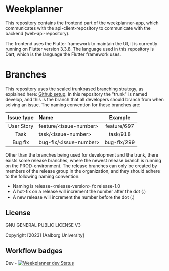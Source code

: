 # Weekplanner
This repository contains the frontend part of the weekplanner-app, which communicates with the api-client-repository to communicate with the backend (web-api-repository). 

The frontend uses the Flutter framework to maintain the UI, it is currently running on Flutter version 3.3.8. The language used in this repository is Dart, which is the language the Flutter framework uses.

# Branches
This repository uses the scaled trunkbased branching strategy, as explained here: [Github setup](https://github.com/aau-giraf/.github/blob/main/wiki/about/github.md). In this repository the "trunk" is named develop, and this is the branch that all developers should branch from when solving an issue. The naming convention for these branches are:

| Issue type | Name                   | Example     |
| :--------: | :--------------------- | :---------: |
| User Story | feature/\<issue-number\> | feature/697 |
| Task       | task/\<issue-number\>    | task/918    |
| Bug fix    | bug-fix/\<issue-number\> | bug-fix/299 |

Other than the branches being used for development and the trunk, there exists some release branches, where the newest release branch is running on the PROD-environment. The release branches can only be created by members of the release group in the organization, and they should adhere to the following naming convention:
- Naming is release-\<release-version\> fx release-1.0
- A hot-fix on a release will increment the number after the dot (.)
- A new release will increment the number before the dot (.)

## License

GNU GENERAL PUBLIC LICENSE V3

Copyright [2023] [Aalborg University]

## Workflow badges
Dev - [![Weekplanner dev Status](https://github.com/aau-giraf/weekplanner/workflows/Flutter%20verification/badge.svg?branch=develop)](https://github.com/aau-giraf/weekplanner/actions)
